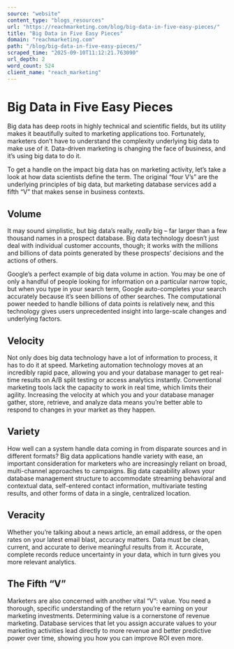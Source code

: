 ```yaml
---
source: "website"
content_type: "blogs_resources"
url: "https://reachmarketing.com/blog/big-data-in-five-easy-pieces/"
title: "Big Data in Five Easy Pieces"
domain: "reachmarketing.com"
path: "/blog/big-data-in-five-easy-pieces/"
scraped_time: "2025-09-10T11:12:21.763090"
url_depth: 2
word_count: 524
client_name: "reach_marketing"
---
```


# Big Data in Five Easy Pieces

Big data has deep roots in highly technical and scientific fields, but its utility makes it beautifully suited to marketing applications too. Fortunately, marketers don’t have to understand the complexity underlying big data to make use of it. Data-driven marketing is changing the face of business, and it’s using big data to do it.

To get a handle on the impact big data has on marketing activity, let’s take a look at how data scientists define the term. The original “four V’s” are the underlying principles of big data, but marketing database services add a fifth “V” that makes sense in business contexts.

## Volume

It may sound simplistic, but big data’s really, _really_ big – far larger than a few thousand names in a prospect database. Big data technology doesn’t just deal with individual customer accounts, though; it works with the millions and billions of data points generated by these prospects’ decisions and the actions of others.

Google’s a perfect example of big data volume in action. You may be one of only a handful of people looking for information on a particular narrow topic, but when you type in your search term, Google auto-completes your search accurately because it’s seen billions of other searches. The computational power needed to handle billions of data points is relatively new, and this technology gives users unprecedented insight into large-scale changes and underlying factors.

## Velocity

Not only does big data technology have a lot of information to process, it has to do it at speed. Marketing automation technology moves at an incredibly rapid pace, allowing you and your database manager to get real-time results on A/B split testing or access analytics instantly. Conventional marketing tools lack the capacity to work in real time, which limits their agility. Increasing the velocity at which you and your database manager gather, store, retrieve, and analyze data means you’re better able to respond to changes in your market as they happen.

## Variety

How well can a system handle data coming in from disparate sources and in different formats? Big data applications handle variety with ease, an important consideration for marketers who are increasingly reliant on broad, multi-channel approaches to campaigns. Big data capability allows your database management structure to accommodate streaming behavioral and contextual data, self-entered contact information, multivariate testing results, and other forms of data in a single, centralized location.

## Veracity

Whether you’re talking about a news article, an email address, or the open rates on your latest email blast, accuracy matters. Data must be clean, current, and accurate to derive meaningful results from it. Accurate, complete records reduce uncertainty in your data, which in turn gives you more relevant analytics.

## The Fifth “V”

Marketers are also concerned with another vital “V”: value. You need a thorough, specific understanding of the return you’re earning on your marketing investments. Determining value is a cornerstone of revenue marketing. Database services that let you assign accurate values to your marketing activities lead directly to more revenue and better predictive power over time, showing you how you can improve ROI even more.